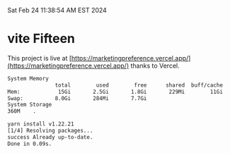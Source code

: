 Sat Feb 24 11:38:54 AM EST 2024

# vite Fifteen


This project is live at [https://marketingpreference.vercel.app/](https://marketingpreference.vercel.app/) thanks to Vercel.

```bash
System Memory
               total        used        free      shared  buff/cache   available
Mem:            15Gi       2.5Gi       1.8Gi       229Mi        11Gi        12Gi
Swap:          8.0Gi       284Mi       7.7Gi
System Storage
360M	.
```
```bash
yarn install v1.22.21
[1/4] Resolving packages...
success Already up-to-date.
Done in 0.09s.
```
